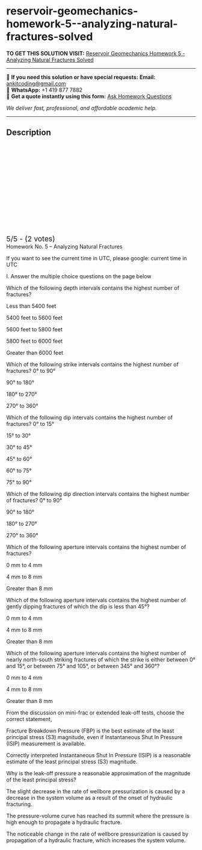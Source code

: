 # reservoir-geomechanics-homework-5--analyzing-natural-fractures-solved
**TO GET THIS SOLUTION VISIT:** [Reservoir Geomechanics Homework 5 -Analyzing Natural Fractures Solved](https://www.ankitcodinghub.com/product/reservoir-geomechanics-solved-5/)


---

📩 **If you need this solution or have special requests:** **Email:** ankitcoding@gmail.com  
📱 **WhatsApp:** +1 419 877 7882  
📄 **Get a quote instantly using this form:** [Ask Homework Questions](https://www.ankitcodinghub.com/services/ask-homework-questions/)

*We deliver fast, professional, and affordable academic help.*

---

<h2>Description</h2>



<div class="kk-star-ratings kksr-auto kksr-align-center kksr-valign-top" data-payload="{&quot;align&quot;:&quot;center&quot;,&quot;id&quot;:&quot;124027&quot;,&quot;slug&quot;:&quot;default&quot;,&quot;valign&quot;:&quot;top&quot;,&quot;ignore&quot;:&quot;&quot;,&quot;reference&quot;:&quot;auto&quot;,&quot;class&quot;:&quot;&quot;,&quot;count&quot;:&quot;2&quot;,&quot;legendonly&quot;:&quot;&quot;,&quot;readonly&quot;:&quot;&quot;,&quot;score&quot;:&quot;5&quot;,&quot;starsonly&quot;:&quot;&quot;,&quot;best&quot;:&quot;5&quot;,&quot;gap&quot;:&quot;4&quot;,&quot;greet&quot;:&quot;Rate this product&quot;,&quot;legend&quot;:&quot;5\/5 - (2 votes)&quot;,&quot;size&quot;:&quot;24&quot;,&quot;title&quot;:&quot;Reservoir Geomechanics Homework 5 -Analyzing Natural Fractures Solved&quot;,&quot;width&quot;:&quot;138&quot;,&quot;_legend&quot;:&quot;{score}\/{best} - ({count} {votes})&quot;,&quot;font_factor&quot;:&quot;1.25&quot;}">

<div class="kksr-stars">

<div class="kksr-stars-inactive">
            <div class="kksr-star" data-star="1" style="padding-right: 4px">


<div class="kksr-icon" style="width: 24px; height: 24px;"></div>
        </div>
            <div class="kksr-star" data-star="2" style="padding-right: 4px">


<div class="kksr-icon" style="width: 24px; height: 24px;"></div>
        </div>
            <div class="kksr-star" data-star="3" style="padding-right: 4px">


<div class="kksr-icon" style="width: 24px; height: 24px;"></div>
        </div>
            <div class="kksr-star" data-star="4" style="padding-right: 4px">


<div class="kksr-icon" style="width: 24px; height: 24px;"></div>
        </div>
            <div class="kksr-star" data-star="5" style="padding-right: 4px">


<div class="kksr-icon" style="width: 24px; height: 24px;"></div>
        </div>
    </div>

<div class="kksr-stars-active" style="width: 138px;">
            <div class="kksr-star" style="padding-right: 4px">


<div class="kksr-icon" style="width: 24px; height: 24px;"></div>
        </div>
            <div class="kksr-star" style="padding-right: 4px">


<div class="kksr-icon" style="width: 24px; height: 24px;"></div>
        </div>
            <div class="kksr-star" style="padding-right: 4px">


<div class="kksr-icon" style="width: 24px; height: 24px;"></div>
        </div>
            <div class="kksr-star" style="padding-right: 4px">


<div class="kksr-icon" style="width: 24px; height: 24px;"></div>
        </div>
            <div class="kksr-star" style="padding-right: 4px">


<div class="kksr-icon" style="width: 24px; height: 24px;"></div>
        </div>
    </div>
</div>


<div class="kksr-legend" style="font-size: 19.2px;">
            5/5 - (2 votes)    </div>
    </div>
Homework No. 5 – Analyzing Natural Fractures

If you want to see the current time in UTC, please google: current time in UTC

I. Answer the multiple choice questions on the page below

Which of the following depth intervals contains the highest number of fractures?

Less than 5400 feet

5400 feet to 5600 feet

5600 feet to 5800 feet

5800 feet to 6000 feet

Greater than 6000 feet

Which of the following strike intervals contains the highest number of fractures? 0° to 90°

90° to 180°

180° to 270°

270° to 360°

Which of the following dip intervals contains the highest number of fractures? 0° to 15°

15° to 30°

30° to 45°

45° to 60°

60° to 75°

75° to 90°

Which of the following dip direction intervals contains the highest number of fractures? 0° to 90°

90° to 180°

180° to 270°

270° to 360°

Which of the following aperture intervals contains the highest number of fractures?

0 mm to 4 mm

4 mm to 8 mm

Greater than 8 mm

Which of the following aperture intervals contains the highest number of gently dipping fractures of which the dip is less than 45°?

0 mm to 4 mm

4 mm to 8 mm

Greater than 8 mm

Which of the following aperture intervals contains the highest number of nearly north-south striking fractures of which the strike is either between 0° and 15°, or between 75° and 105°, or between 345° and 360°?

0 mm to 4 mm

4 mm to 8 mm

Greater than 8 mm

From the discussion on mini-frac or extended leak-off tests, choose the correct statement,

Fracture Breakdown Pressure (FBP) is the best estimate of the least principal stress (S3) magnitude, even if Instantaneous Shut In Pressure (ISIP) measurement is available.

Correctly interpreted Instantaneous Shut In Pressure (ISIP) is a reasonable estimate of the least principal stress (S3) magnitude.

Why is the leak-off pressure a reasonable approximation of the magnitude of the least principal stress?

The slight decrease in the rate of wellbore pressurization is caused by a decrease in the system volume as a result of the onset of hydraulic fracturing.

The pressure-volume curve has reached its summit where the pressure is high enough to propagate a hydraulic fracture.

The noticeable change in the rate of wellbore pressurization is caused by propagation of a hydraulic fracture, which increases the system volume.
